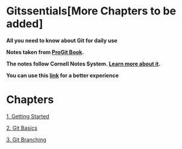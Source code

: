 # Gitssentials[More Chapters to be added]

**All you need to know about Git for daily use**

**Notes taken from [ProGit Book](https://git-scm.com/book/en/v2).**

**The notes follow Cornell Notes System. [Learn more about it](https://lsc.cornell.edu/how-to-study/taking-notes/cornell-note-taking-system/).**

**You can use this [link](https://jeweled-linen-6d3.notion.site/ProGit-ab64a078cc4f4a0b8ff3928fafc21c13) for a better experience**


# Chapters

[1. Getting Started](1%20Getting%20Started%20fbe17afadb64427e8bb2eb5e0d6fc646.md)

[2. Git Basics](2%20Git%20Basics%20671eaebc4fb84100a6cb9460cf7003d1.md)

[3. Git Branching](3%20Git%20Branching%2074f3c63478eb4c37930f4c7ebc025cf2.md)
